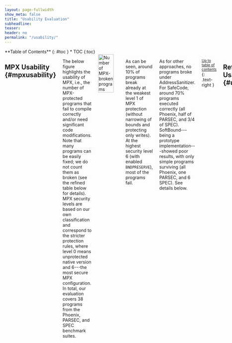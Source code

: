 ```yaml
---
layout: page-fullwidth
show_meta: false
title: "Usability Evaluation"
subheadline:
teaser:
header: no
permalink: "/usability/"
---
```


<div class="row">
<div class="medium-4 medium-push-8 columns" markdown="1">
<div class="panel radius" markdown="1">
**Table of Contents**
{: #toc }
*  TOC
{:toc}
</div>
</div><!-- /.medium-4.columns -->



<div class="medium-8 medium-pull-4 columns" markdown="1">

## MPX Usability  {#mpxusability}

The below figure highlights the usability of MPX, i.e., the number of MPX-protected programs that fail to compile correctly and/or need significant code modifications. Note that many programs can be easily fixed; we do not count them as broken (see the refined table below for details). MPX security levels are based on our own classification and correspond to the stricter protection rules, where level 0 means unprotected native version and 6---the most secure MPX configuration. In total, our evaluation covers 38 programs from the Phoenix, PARSEC, and SPEC benchmark suites.

<img class="t20" width="75%" src="{{ site.urlimg }}usability.jpg" alt="Number of MPX-broken programs">

As can be seen, around 10% of programs break already at the weakest level 1 of MPX protection (without narrowing of bounds and protecting only writes).
At the highest security level 6 (with enabled `BNDPRESERVE`), most of the programs fail.

As for other approaches, no programs broke under AddressSanitizer. For SafeCode, around 70% programs executed correctly (all Phoenix, half of PARSEC, and 3/4 of SPEC).  SoftBound---being a prototype implementation---showed poor results, with only simple programs surviving (all Phoenix, one PARSEC, and 6 SPEC). See details below.

<small markdown="1">[Up to table of contents](#toc)</small>
{: .text-right }


## Refined Usability Table  {#usabilitytable}

The below table shows all changes made to the programs under test as well as reasons why some programs break at compile- or run-time. (Click to open in new tab.)

<a href="{{ site.urlimg }}results_table.jpg" target="_blank"><img class="t20" width="100%" src="{{ site.urlimg }}results_table.jpg" alt="Refined usability table"></a>

AddressSanitizer has no usability issues---by design it makes no assumptions on the C standard with respect to the memory model.
Also, it is the most stable tested product, fixed and updated with each new version of GCC and Clang.

On the contrary, SoftBound and SafeCode are research prototypes.
They work perfectly with very simple programs from Phoenix, but are not able to compile/run correctly the more complicated benchmarks from Parsec and SPEC.
Moreover, SoftBound does *not* support multithreading, and any multithreaded program immediately fails under it.

**Observation 1**: Both GCC-MPX and ICC-MPX break most programs on Level 6 (with `BNDPRESERVE=1`).
This is because `BNDPRESERVE` does *not* clear bounds on pointers transferred from/to unprotected legacy libraries.
This means that any pointer returned from or modified by any legacy library (including C standard library) will almost certainly contain wrong bounds.
Because of this, 89% of GCC-MPX and 76% of ICC-MPX programs break.
These cases are represented as gray boxes.

* Note that for Phoenix, GCC-MPX fails in most cases while ICC-MPX works correctly. This is because of a slight difference in libc wrappers: all the failing programs use `mmap64` function which is correctly wrapped by ICC-MPX but ignored by GCC-MPX. Thus, in the GCC case, the newly allocated pointer contains no bounds which (under `BNDPRESERVE=1`) is treated as an out-of-bounds violation.
* One can wonder why some programs *still* work even if interoperability with C standard library is broken. The reason is that programs like `kmeans`, `pca`, and `lbm` require *literally no* external functions except `malloc`, `memset`, `free`, etc.---which are provided by the wrapper MPX libraries.

**Observation 2**: Some programs break due to *memory model violation*.

* `ferret` and `raytrace` both have structs with the first field used to access other fields in the struct (a common practice that is actually disallowed by the C standard). ICC-MPX disallows this behavior when bounds narrowing is enabled. GCC-MPX allows such behavior by default and has a special switch to tighten it (`-fno-chkp-first-field-has-own-bounds`) which we classify as Level 5.
* `gcc` has its own complex memory model with bit-twiddling, type-casting, and other practices deprecated by the C standard. This is why both GCC-MPX and ICC-MPX break as soon as bounds narrowing is enabled.
* `soplex` manually modifies pointers-to-object from one address to another using pointer arithmetic, without any respect towards pointer bounds. By design, MPX cannot circumvent this violation of the C standard. (The same happens in `mcf` but only in one corner-case on test input.)
* `xalancbmk` performs a container-style subtraction from the base of a struct. This leads to GCC-MPX and ICC-MPX breaking when bounds narrowing is enabled.
* We also manually fixed some memory-model violations, e.g., flexible arrays with size 1 (`arr[1]`). These fixes are represented as yellow background.

**Observation 3**: In some cases, real bugs were detected (see also [security](/security#others)).

* Three bugs in `ferret`, `h264ref`, and `perlbench` were detected and fixed by us. These fixes are represented as blue background.
* Three bugs in `x264`, `h264ref`, and `perlbench` were detected *only* by GCC-MPX versions. These bugs are represented as red boxes. Note that ICC-MPX missed bugs in `h264ref` and `perlbench`. Upon debugging, we noticed that ICC-MPX narrowed bounds less strictly than GCC-MPX and thus missed the bugs. We were not able to hunt out the root cause, but presume it is due to different memory layouts generated by GCC and ICC compilers.

**Observation 4**: In rare cases, we hit compiler bugs in GCC and ICC.

* GCC-MPX had only one bug, an obscure "fatal internal GCC compiler error" on only-write versions of `xalancbmk`.
* ICC-MPX has an [autovectorization bug](https://software.intel.com/en-us/forums/intel-c-compiler/topic/700675) triggered on some versions of `vips`, `gobmk`, `h264ref`, and `milc`.
* ICC-MPX has a ["wrong-bounds through indirect call" bug](https://software.intel.com/en-us/forums/intel-c-compiler/topic/700550) triggered on some versions of `x264` and `xalancbmk`.
* ICC-MPX has a bug we could not identify triggered on `dealII`.
* We also manually fixed all manifestations of the [C99 VLA bug](https://software.intel.com/en-us/forums/intel-c-compiler/topic/701764) in ICC-MPX. These bugs are represented as pink background.


<small markdown="1">[Up to table of contents](#toc)</small>
{: .text-right }


<!--
## Changes in Benchmarks  {#changes}

TODO: dump changes from our Wiki

<small markdown="1">[Up to table of contents](#toc)</small>
{: .text-right }
-->

</div><!-- /.medium-8.columns -->
</div><!-- /.row -->
